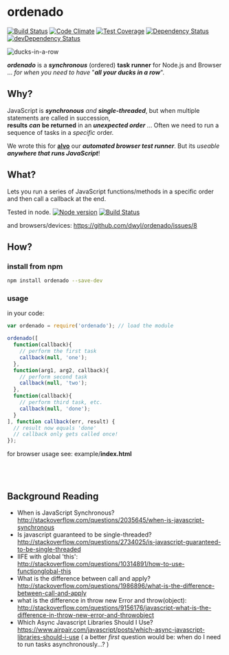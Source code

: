 # ordenado
[![Build Status](https://travis-ci.org/dwyl/ordenado.svg)](https://travis-ci.org/dwyl/ordenado)
[![Code Climate](https://codeclimate.com/github/dwyl/ordenado/badges/gpa.svg)](https://codeclimate.com/github/dwyl/ordenado)
[![Test Coverage](https://codeclimate.com/github/dwyl/ordenado/badges/coverage.svg)](https://codeclimate.com/github/dwyl/ordenado/coverage)
[![Dependency Status](https://david-dm.org/dwyl/ordenado.svg)](https://david-dm.org/dwyl/ordenado)
[![devDependency Status](https://david-dm.org/dwyl/ordenado/dev-status.svg)](https://david-dm.org/dwyl/ordenado#info=devDependencies)


![ducks-in-a-row](http://i.imgur.com/K6kGr3M.jpg)

***ordenado*** is a ***synchronous*** (ordered) **task runner** for Node.js and Browser  
... *for when you need to have* "***all your ducks in a row***".


## Why?

JavaScript is ***synchronous*** *and* ***single-threaded***, but when multiple
statements are called in succession,  
**results** ***can*** **be returned** in an
***unexpected order***
 ... Often we need to run a sequence of tasks in a *specific* order.

We wrote this for [**alvo**](https://github.com/dwyl/alvo) our ***automated browser test runner***. But its *useable* ***anywhere that runs JavaScript***!

## What?

Lets you run a series of JavaScript functions/methods in a specific order and then call a callback at the end.

Tested in node. [![Node version](https://img.shields.io/node/v/ordenado.svg?style=flat)](http://nodejs.org/download/)
[![Build Status](https://travis-ci.org/dwyl/ordenado.svg)](https://travis-ci.org/dwyl/ordenado)

and browsers/devices: https://github.com/dwyl/ordenado/issues/8


## How?

### install from npm

```sh
npm install ordenado --save-dev
```

### usage

in your code:

```js
var ordenado = require('ordenado'); // load the module

ordenado([
  function(callback){
    // perform the first task
    callback(null, 'one');
  },
  function(arg1, arg2, callback){
    // perform second task
    callback(null, 'two');
  },
  function(callback){
    // perform third task, etc.
    callback(null, 'done');
  }
], function callback(err, result) {
  // result now equals 'done'
  // callback only gets called once!
});
```

for browser usage see: example/**index.html**

<br />
<br />

## Background Reading

+ When is JavaScript Synchronous?
http://stackoverflow.com/questions/2035645/when-is-javascript-synchronous
+ Is javascript guaranteed to be single-threaded?
http://stackoverflow.com/questions/2734025/is-javascript-guaranteed-to-be-single-threaded
+ IIFE with global 'this':
http://stackoverflow.com/questions/10314891/how-to-use-functionglobal-this
+ What is the difference between call and apply?
http://stackoverflow.com/questions/1986896/what-is-the-difference-between-call-and-apply
+ what is the difference in throw new Error and throw(object):  http://stackoverflow.com/questions/9156176/javascript-what-is-the-difference-in-throw-new-error-and-throwobject
+ Which Async Javascript Libraries Should I Use? https://www.airpair.com/javascript/posts/which-async-javascript-libraries-should-i-use ( a better *first* question would be: when do I need to run tasks asynchronously...? )
